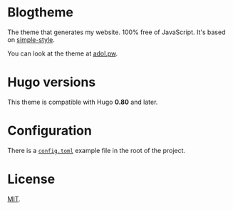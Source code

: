 # Blogtheme
The theme that generates my website. 100% free of JavaScript. It's based on
[simple-style][simple-style].

You can look at the theme at [adol.pw][blog].

# Hugo versions
This theme is compatible with Hugo **0.80** and later.

# Configuration
There is a [`config.toml`][config] example file in the root of the project.

# License
[MIT][license].


  [blog]: https://adol.pw
  [config]: ./config.toml
  [license]: ./COPYING
  [simple-style]: https://git.sr.ht/~captainepoch/simple-style
